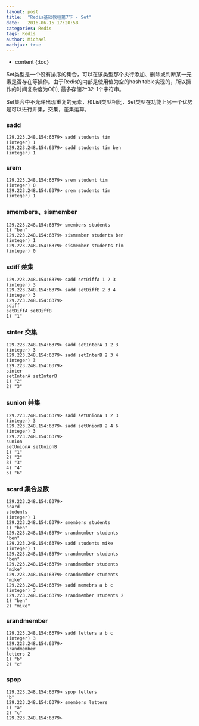 ```yaml
---
layout: post
title:  "Redis基础教程第7节 - Set"
date:   2016-06-15 17:20:58
categories: Redis
tags: Redis
author: Michael
mathjax: true
---
```


* content
{:toc}

Set类型是一个没有排序的集合，可以在该类型那个执行添加、删除或判断某一元素是否存在等操作。由于Redis的内部是使用值为空的hash table实现的，所以操作的时间复杂度为O(1), 最多存储2^32-1个字符串。



Set集合中不允许出现重复的元素，和List类型相比，Set类型在功能上另一个优势是可以进行并集，交集，差集运算。



### sadd
```
129.223.248.154:6379> sadd students tim
(integer) 1
129.223.248.154:6379> sadd students tim ben
(integer) 1
```

### srem
```
129.223.248.154:6379> srem student tim
(integer) 0
129.223.248.154:6379> srem students tim
(integer) 1
```

### smembers、sismember
```
129.223.248.154:6379> smembers students
1) "ben"
129.223.248.154:6379> sismember students ben
(integer) 1
129.223.248.154:6379> sismember students tim
(integer) 0
```

### sdiff 差集
```
129.223.248.154:6379> sadd setDiffA 1 2 3
(integer) 3
129.223.248.154:6379> sadd setDiffB 2 3 4
(integer) 3
129.223.248.154:6379> 
sdiff 
setDiffA setDiffB
1) "1"
```

### sinter 交集
```
129.223.248.154:6379> sadd setInterA 1 2 3
(integer) 3
129.223.248.154:6379> sadd setInterB 2 3 4
(integer) 3
129.223.248.154:6379> 
sinter 
setInterA setInterB
1) "2"
2) "3"
```

### sunion 并集
```
129.223.248.154:6379> sadd setUnionA 1 2 3
(integer) 3
129.223.248.154:6379> sadd setUnionB 2 4 6
(integer) 3
129.223.248.154:6379> 
sunion 
setUnionA setUnionB
1) "1"
2) "2"
3) "3"
4) "4"
5) "6"
```

### scard 集合总数
```
129.223.248.154:6379> 
scard 
students
(integer) 1
129.223.248.154:6379> smembers students
1) "ben"
129.223.248.154:6379> srandmember students
"ben"
129.223.248.154:6379> sadd students mike
(integer) 1
129.223.248.154:6379> srandmember students
"ben"
129.223.248.154:6379> srandmember students
"mike"
129.223.248.154:6379> srandmember students
"mike"
129.223.248.154:6379> sadd memebrs a b c
(integer) 3
129.223.248.154:6379> srandmember students 2
1) "ben"
2) "mike"
```

### srandmember
```
129.223.248.154:6379> sadd letters a b c
(integer) 3
129.223.248.154:6379> 
srandmember 
letters 2
1) "b"
2) "c"
```

### spop
```
129.223.248.154:6379> spop letters
"b"
129.223.248.154:6379> smembers letters
1) "a"
2) "c"
129.223.248.154:6379>
```